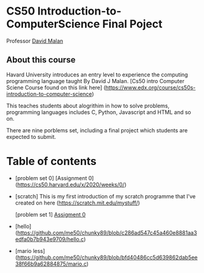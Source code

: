 # CS50 Introduction-to-ComputerScience Final Poject

Professor [David Malan](http://cs.harvard.edu/malan/)

## About this course

Havard University introduces an entry level to experience the computing programming language taught By David J Malan. [Cs50 intro Computer Sciene Course found on this link here] (https://www.edx.org/course/cs50s-introduction-to-computer-science) 

This teaches students about alogrithim in how to solve problems, programming languages includes C, Python, Javascript and HTML and so on.

There are nine porblems set, including a final project which students are expected to submit.


# Table of contents

* [problem set 0] [Assignment 0] (https://cs50.harvard.edu/x/2020/weeks/0/)
* [scratch] This is my  first introduction of my scratch programme that I've created on here (https://scratch.mit.edu/mystuff/)

 
  [problem set 1] [Assigment 0](https://cs50.harvard.edu/x/2020/weeks/1/)
* [hello] (https://github.com/me50/chunky89/blob/c286ad547c45a460e8881aa3edfa0b7b943e9709/hello.c)
* [mario less] (https://github.com/me50/chunky89/blob/bfd40486cc5d639862dab5ee38f66b9a62884875/mario.c)


